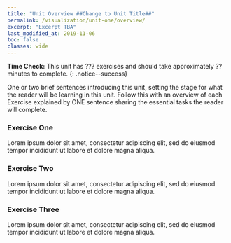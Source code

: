 ```yaml
---
title: "Unit Overview ##Change to Unit Title##"
permalink: /visualization/unit-one/overview/
excerpt: "Excerpt TBA"
last_modified_at: 2019-11-06
toc: false
classes: wide
---
```


**Time Check:** This unit has ??? exercises and should take approximately ?? minutes to complete.
{: .notice--success}

One or two brief sentences introducing this unit, setting the stage for what the reader will be learning in this unit. Follow this with an overview of each Exercise explained by ONE sentence sharing the essential tasks the reader will complete.

### Exercise One
Lorem ipsum dolor sit amet, consectetur adipiscing elit, sed do eiusmod tempor incididunt ut labore et dolore magna aliqua.

### Exercise Two
Lorem ipsum dolor sit amet, consectetur adipiscing elit, sed do eiusmod tempor incididunt ut labore et dolore magna aliqua.

### Exercise Three
Lorem ipsum dolor sit amet, consectetur adipiscing elit, sed do eiusmod tempor incididunt ut labore et dolore magna aliqua.
